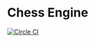# Chess Engine
[![Circle CI][circleci_badge]][circleci]

[circleci_badge]: https://circleci.com/gh/aboeglin/chess-engine/tree/master.svg?style=shield&circle-token=fff6bb613ca7c9ec0ae21a5196b84badbbe07fc7
[circleci]: https://circleci.com/gh/aboeglin/chess-engine/tree/master
